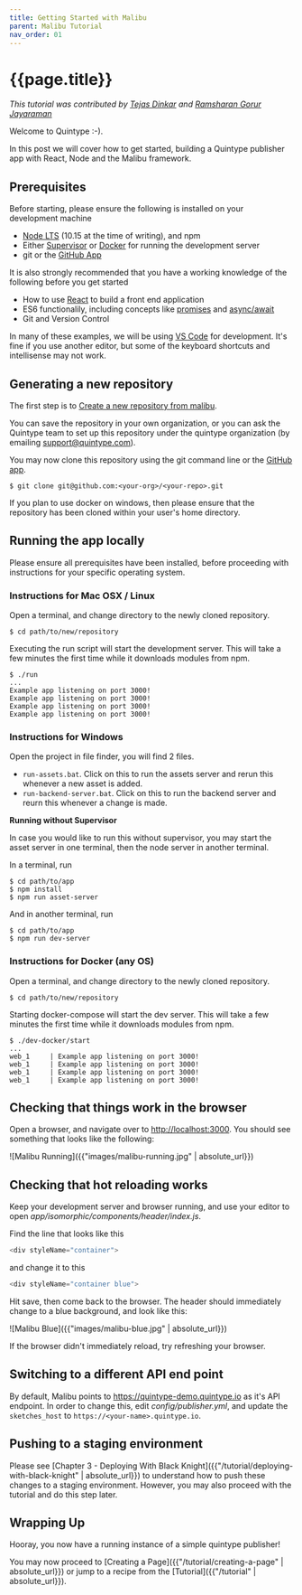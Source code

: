 ```yaml
---
title: Getting Started with Malibu
parent: Malibu Tutorial
nav_order: 01
---
```


# {{page.title}}

_This tutorial was contributed by [Tejas Dinkar](https://twitter.com/tdinkar) and [Ramsharan Gorur Jayaraman](https://github.com/sharangj)_

Welcome to Quintype :-).

In this post we will cover how to get started, building a Quintype publisher app with React, Node and the Malibu framework.

## Prerequisites

Before starting, please ensure the following is installed on your development machine

- [Node LTS](https://nodejs.org) (10.15 at the time of writing), and npm
- Either [Supervisor](http://supervisord.org) or [Docker](https://www.docker.com) for running the development server
- git or the [GitHub App](https://desktop.github.com)

It is also strongly recommended that you have a working knowledge of the following before you get started

- How to use [React](https://reactjs.org) to build a front end application
- ES6 functionalily, including concepts like [promises](https://developers.google.com/web/fundamentals/primers/promises) and [async/await](https://developers.google.com/web/fundamentals/primers/async-functions)
- Git and Version Control

In many of these examples, we will be using [VS Code](https://code.visualstudio.com) for development. It's fine if you use another editor, but some of the keyboard shortcuts and intellisense may not work.

## Generating a new repository

The first step is to [Create a new repository from malibu](https://github.com/quintype/malibu/generate).

You can save the repository in your own organization, or you can ask the Quintype team to set up this repository under the quintype organization (by emailing support@quintype.com).

You may now clone this repository using the git command line or the [GitHub app](https://desktop.github.com).

```shell
$ git clone git@github.com:<your-org>/<your-repo>.git
```

If you plan to use docker on windows, then please ensure that the repository has been cloned within your user's home directory.

## Running the app locally

Please ensure all prerequisites have been installed, before proceeding with instructions for your specific operating system.

### Instructions for Mac OSX / Linux

Open a terminal, and change directory to the newly cloned repository.

```shell
$ cd path/to/new/repository
```

Executing the run script will start the development server. This will take a few minutes the first time while it downloads modules from npm.

```shell
$ ./run
...
Example app listening on port 3000!
Example app listening on port 3000!
Example app listening on port 3000!
Example app listening on port 3000!
```

### Instructions for Windows

Open the project in file finder, you will find 2 files.

- `run-assets.bat`. Click on this to run the assets server and rerun this whenever a new asset is added.
- `run-backend-server.bat`. Click on this to run the backend server and reurn this whenever a change is made.

**Running without Supervisor**

In case you would like to run this without supervisor, you may start the asset server in one terminal, then the node server in another terminal.

In a terminal, run

```shell
$ cd path/to/app
$ npm install
$ npm run asset-server
```

And in another terminal, run

```shell
$ cd path/to/app
$ npm run dev-server
```

### Instructions for Docker (any OS)

Open a terminal, and change directory to the newly cloned repository.

```shell
$ cd path/to/new/repository
```

Starting docker-compose will start the dev server. This will take a few minutes the first time while it downloads modules from npm.

```shell
$ ./dev-docker/start
...
web_1     | Example app listening on port 3000!
web_1     | Example app listening on port 3000!
web_1     | Example app listening on port 3000!
web_1     | Example app listening on port 3000!
```

## Checking that things work in the browser

Open a browser, and navigate over to [http://localhost:3000](http://localhost:3000). You should see something that looks like the following:

![Malibu Running]({{"images/malibu-running.jpg" | absolute_url}})

## Checking that hot reloading works

Keep your development server and browser running, and use your editor to open _app/isomorphic/components/header/index.js_.

Find the line that looks like this

```javascript
<div styleName="container">
```

and change it to this

```javascript
<div styleName="container blue">
```

Hit save, then come back to the browser. The header should immediately change to a blue background, and look like this:

![Malibu Blue]({{"images/malibu-blue.jpg" | absolute_url}})

If the browser didn't immediately reload, try refreshing your browser.

## Switching to a different API end point

By default, Malibu points to https://quintype-demo.quintype.io as it's API endpoint. In order to change this, edit _config/publisher.yml_, and update the `sketches_host` to `https://<your-name>.quintype.io`.

## Pushing to a staging environment

Please see [Chapter 3 - Deploying With Black Knight]({{"/tutorial/deploying-with-black-knight" | absolute_url}}) to understand how to push these changes to a staging environment. However, you may also proceed with the tutorial and do this step later.

## Wrapping Up

Hooray, you now have a running instance of a simple quintype publisher!

You may now proceed to [Creating a Page]({{"/tutorial/creating-a-page" | absolute_url}}) or jump to a recipe from the [Tutorial]({{"/tutorial" | absolute_url}}).
